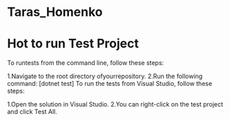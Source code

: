 # Taras_Homenko
# Hot to run Test Project
To runtests from the command line, follow these steps:

1.Navigate to the root directory ofyourrepository.
2.Run the following command:
[dotnet test]
To run the tests from Visual Studio, follow these steps:

1.Open the solution in Visual Studio.
2.You can right-click on the test project and click Test All.
